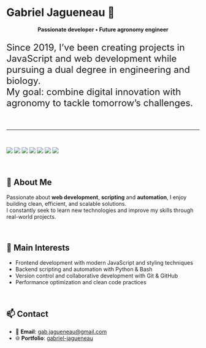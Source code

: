 # Gabriel Jagueneau 👋

<p align="center">
  <b>Passionate developer • Future agronomy engineer</b>  
</p>

<p style="font-size: 24px;">
  Since 2019, I’ve been creating projects in JavaScript and web development while pursuing a dual degree in engineering and biology. <br>
  My goal: combine digital innovation with agronomy to tackle tomorrow’s challenges.
</p>

<br>

---

<br>

<p align="left">
  <!-- Languages -->
  <img src="https://img.shields.io/badge/JavaScript-F7DF1E?style=for-the-badge&logo=javascript&logoColor=black" />
  <img src="https://img.shields.io/badge/HTML5-E34F26?style=for-the-badge&logo=html5&logoColor=white" />
  <img src="https://img.shields.io/badge/CSS3-1572B6?style=for-the-badge&logo=css3&logoColor=white" />
  <img src="https://img.shields.io/badge/SCSS-CC6699?style=for-the-badge&logo=sass&logoColor=white" />
  <img src="https://img.shields.io/badge/Python-3776AB?style=for-the-badge&logo=python&logoColor=white" />
  
  <!-- Tools -->
  <img src="https://img.shields.io/badge/Git-F05032?style=for-the-badge&logo=git&logoColor=white" />
  <img src="https://img.shields.io/badge/Bash-4EAA25?style=for-the-badge&logo=gnubash&logoColor=white" />
</p>

<br>

## 🚀 About Me
Passionate about **web development**, **scripting** and **automation**, I enjoy building clean, efficient, and scalable solutions.  
I constantly seek to learn new technologies and improve my skills through real-world projects.


<br>

## 📌 Main Interests
- Frontend development with modern JavaScript and styling techniques
- Backend scripting and automation with Python & Bash
- Version control and collaborative development with Git & GitHub
- Performance optimization and clean code practices

<br>

## 📫 Contact
- 📧 **Email**: gab.jagueneau@gmail.com  
- 🌐 **Portfolio**: [gabriel-jagueneau](https://gabriel-jagueneau.github.io/Portfolio/)
